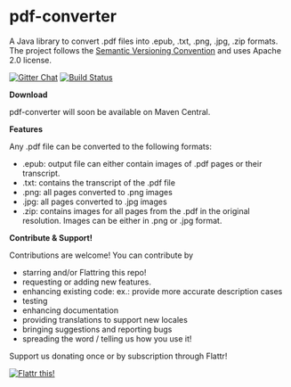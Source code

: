 pdf-converter
===========
A Java library to convert .pdf files into .epub, .txt, .png, .jpg, .zip formats. The project follows the [Semantic Versioning Convention](http://semver.org/) and uses Apache 2.0 license.

[![Gitter Chat](http://img.shields.io/badge/chat-online-brightgreen.svg)](https://gitter.im/pdf-converter/)
[![Build Status](https://travis-ci.org/jmrozanec/pdf2epub.png?branch=master)](https://travis-ci.org/jmrozanec/pdf-converter)

**Download**

pdf-converter will soon be available on Maven Central.

**Features**

Any .pdf file can be converted to the following formats:
 * .epub: output file can either contain images of .pdf pages or their transcript.
 * .txt: contains the transcript of the .pdf file
 * .png: all pages converted to .png images
 * .jpg: all pages converted to .jpg images
 * .zip: contains images for all pages from the .pdf in the original resolution. Images can be either in .png or .jpg format.

**Contribute & Support!**

Contributions are welcome! You can contribute by
 * starring and/or Flattring this repo!
 * requesting or adding new features.
 * enhancing existing code: ex.: provide more accurate description cases
 * testing
 * enhancing documentation
 * providing translations to support new locales
 * bringing suggestions and reporting bugs
 * spreading the word / telling us how you use it!

Support us donating once or by subscription through Flattr!

[![Flattr this!](https://api.flattr.com/button/flattr-badge-large.png)](https://flattr.com/submit/auto?user_id=jmrozanec&url=https://github.com/jmrozanec/pdf-converter)
